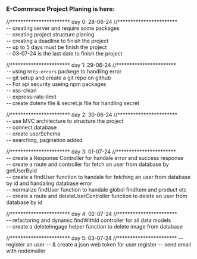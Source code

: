 ### E-Commrace Project Planing is here:

//***********************
    day 0: 28-06-24
//***********************</br>
    -- creating server and require some packages </br>
    -- creating project structure planing </br>
    -- creating a deadline to finish the project </br>
    -- up to 5 days must be finish the project </br>
    -- 03-07-24 is the last date to finish the project </br>


//***********************
    day 1: 29-06-24
//***********************</br>
    -- using `http-errors` packege to handling error </br>
    -- git setup and create a git repo on github </br>
    -- For api security useing npm packages</br>
        -- xss-clean </br>
        -- express-rate-limit </br>
    -- create dotenv file & secret.js file for handling secret </br>
   

//***********************
    day 2: 30-06-24
//***********************</br>
    -- use MVC architecture to structure the project </br>
    -- connect database  </br>
    -- create userSchema  </br>
    -- searching, pagination added  </br>


//***********************
    day 3: 01-07-24
//***********************</br>
    -- create a Response Controller for handale error and success response</br>
    -- create a route and controller for fetch an user from database by        getUserById </br>
    -- create a findUser function to handale for fetching an user from database by id and handaling database error</br>
    -- normalize findUser function to handale globol findItem and product etc</br>
    -- create a route and deleteUserController function to delete an user from database by id</br>
    


//***********************
    day 4: 02-07-24
//***********************</br>
    -- refactoring and dynamic findWithId controller for all data models</br>
    -- create a deleteImgage helper function to delete image from database</br>









//***********************
    day 5: 03-07-24
//***********************
    -- register an user 
    -- & create a json web token for user register
    -- send email with nodemailer


